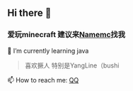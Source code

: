 
## Hi there 👋
### 爱玩minecraft 建议来[Namemc](https://namemc.com/profile/xingyuan1023.1)找我 

🌱 I’m currently learning java 

>喜欢撅人 特别是YangLine（bushi

📫 How to reach me: [QQ](http://wpa.qq.com/msgrd?v=3&uin=3109224712&site=qq&menu=yes)


<!--
**xingyuan1023/xingyuan1023** is a ✨ _special_ ✨ repository because its `README.md` (this file) appears on your GitHub profile.

Here are some ideas to get you started:

- 🔭 I’m currently working on ...
- 🌱 I’m currently learning ...
- 👯 I’m looking to collaborate on ...
- 🤔 I’m looking for help with ...
- 💬 Ask me about ...
- 📫 How to reach me: ...
- 😄 Pronouns: ...
- ⚡ Fun fact: ...
-->

